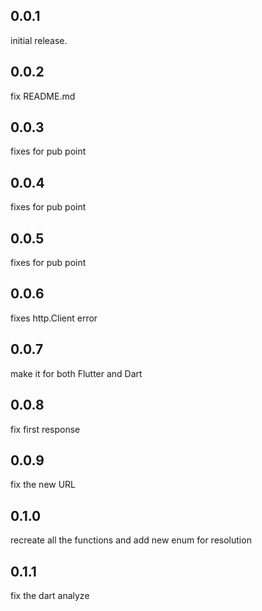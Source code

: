 ## 0.0.1

initial release.

## 0.0.2

fix README.md

## 0.0.3

fixes for pub point

## 0.0.4

fixes for pub point

## 0.0.5

fixes for pub point

## 0.0.6

fixes http.Client error

## 0.0.7

make it for both Flutter and Dart

## 0.0.8

fix first response

## 0.0.9

fix the new URL

## 0.1.0

recreate all the functions and add new enum for resolution

## 0.1.1

fix the dart analyze